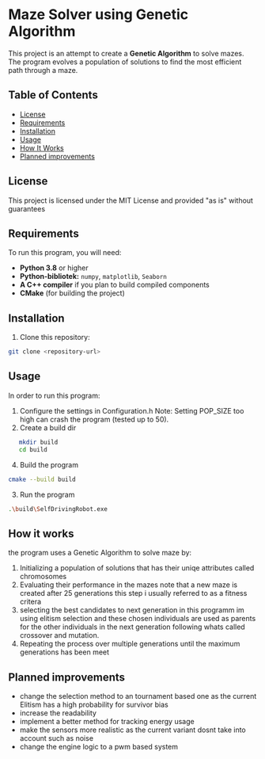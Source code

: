 # Maze Solver using Genetic Algorithm

This project is an attempt to create a **Genetic Algorithm** to solve mazes. The program evolves a population of solutions to find the most efficient path through a maze.

## Table of Contents
- [License](#license)
- [Requirements](#requirements)
- [Installation](#installation)
- [Usage](#usage)
- [How It Works](#how-it-works)
- [Planned improvements](#Planned-improvements)

## License
This project is licensed under the MIT License and provided "as is" without guarantees

## Requirements
To run this program, you will need:

- **Python 3.8** or higher
- **Python-bibliotek:** `numpy`, `matplotlib`, `Seaborn` 
- **A C++ compiler** if you plan to build compiled components
- **CMake** (for building the project)
## Installation
1. Clone this repository:
```bash
git clone <repository-url>
```

## Usage
In order to run this program:
1. Configure the settings in Configuration.h
Note: Setting POP_SIZE too high can crash the program (tested up to 50).
2. Create a build dir
``` bash
   mkdir build
   cd build
```
4. Build the program
``` bash
cmake --build build
```
3. Run the program
``` bash
.\build\SelfDrivingRobot.exe
```

## How it works 
the program uses a Genetic Algorithm to solve maze by:
1. Initializing a population of solutions that has their uniqe attributes called chromosomes
2. Evaluating their performance in the mazes note that a new maze is created after 25 generations this step i usually referred to as a fitness critera
3. selecting the best candidates to next generation in this programm im using elitism selection and
   these chosen individuals are used as parents for the other individuals in the next generation following whats called crossover and mutation.
4. Repeating the process over multiple generations until the maximum generations has been meet

## Planned improvements
- change the selection method to an tournament based one as the current Elitism has a high probability for survivor bias
- increase the readability
- implement a better method for tracking energy usage
- make the sensors more realistic as the current variant dosnt take into account such as noise
- change the engine logic to a pwm based system 
